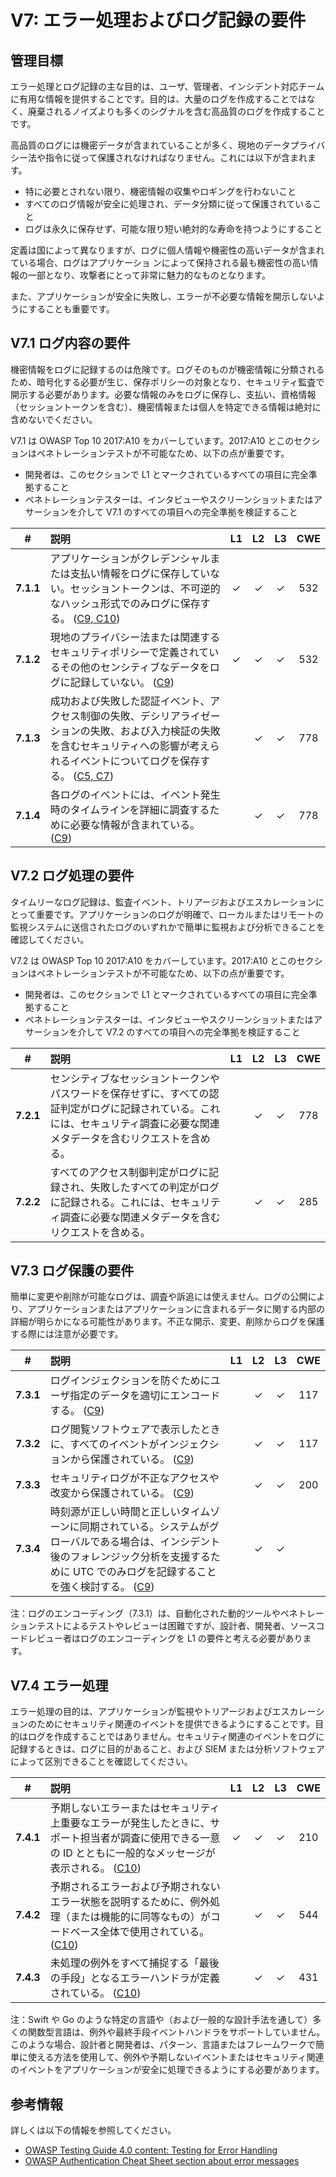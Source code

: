 # V7: エラー処理およびログ記録の要件

## 管理目標

エラー処理とログ記録の主な目的は、ユーザ、管理者、インシデント対応チームに有用な情報を提供することです。目的は、大量のログを作成することではなく、廃棄されるノイズよりも多くのシグナルを含む高品質のログを作成することです。

高品質のログには機密データが含まれていることが多く、現地のデータプライバシー法や指令に従って保護されなければなりません。これには以下が含まれます。

* 特に必要とされない限り、機密情報の収集やロギングを行わないこと
* すべてのログ情報が安全に処理され、データ分類に従って保護されていること
* ログは永久に保存せず、可能な限り短い絶対的な寿命を持つようにすること

定義は国によって異なりますが、ログに個人情報や機密性の高いデータが含まれている場合、ログはアプリケーショ ンによって保持される最も機密性の高い情報の一部となり、攻撃者にとって非常に魅力的なものとなります。

また、アプリケーションが安全に失敗し、エラーが不必要な情報を開示しないようにすることも重要です。

## V7.1 ログ内容の要件

機密情報をログに記録するのは危険です。ログそのものが機密情報に分類されるため、暗号化する必要が生じ、保存ポリシーの対象となり、セキュリティ監査で開示する必要があります。必要な情報のみをログに保存し、支払い、資格情報（セッショントークンを含む）、機密情報または個人を特定できる情報は絶対に含めないでください。

V7.1 は OWASP Top 10 2017:A10 をカバーしています。2017:A10 とこのセクションはペネトレーションテストが不可能なため、以下の点が重要です。

* 開発者は、このセクションで L1 とマークされているすべての項目に完全準拠すること
* ペネトレーションテスターは、インタビューやスクリーンショットまたはアサーションを介して V7.1 のすべての項目への完全準拠を検証すること

| # | 説明 | L1 | L2 | L3 | CWE |
| :---: | :--- | :---: | :---:| :---: | :---: |
| **7.1.1** | アプリケーションがクレデンシャルまたは支払い情報をログに保存していない。セッショントークンは、不可逆的なハッシュ形式でのみログに保存する。 ([C9, C10](https://owasp.org/www-project-proactive-controls/#div-numbering)) | ✓ | ✓ | ✓ | 532 |
| **7.1.2** | 現地のプライバシー法または関連するセキュリティポリシーで定義されているその他のセンシティブなデータをログに記録していない。 ([C9](https://owasp.org/www-project-proactive-controls/#div-numbering)) | ✓ | ✓ | ✓ | 532 |
| **7.1.3** | 成功および失敗した認証イベント、アクセス制御の失敗、デシリアライゼーションの失敗、および入力検証の失敗を含むセキュリティへの影響が考えられるイベントについてログを保存する。 ([C5, C7](https://owasp.org/www-project-proactive-controls/#div-numbering)) | | ✓ | ✓ | 778 |
| **7.1.4** | 各ログのイベントには、イベント発生時のタイムラインを詳細に調査するために必要な情報が含まれている。 ([C9](https://owasp.org/www-project-proactive-controls/#div-numbering)) | | ✓ | ✓ | 778 |

## V7.2 ログ処理の要件

タイムリーなログ記録は、監査イベント、トリアージおよびエスカレーションにとって重要です。アプリケーションのログが明確で、ローカルまたはリモートの監視システムに送信されたログのいずれかで簡単に監視および分析できることを確認してください。

V7.2 は OWASP Top 10 2017:A10 をカバーしています。2017:A10 とこのセクションはペネトレーションテストが不可能なため、以下の点が重要です。

* 開発者は、このセクションで L1 とマークされているすべての項目に完全準拠すること
* ペネトレーションテスターは、インタビューやスクリーンショットまたはアサーションを介して V7.2 のすべての項目への完全準拠を検証すること

| # | 説明 | L1 | L2 | L3 | CWE |
| :---: | :--- | :---: | :---:| :---: | :---: |
| **7.2.1** | センシティブなセッショントークンやパスワードを保存せずに、すべての認証判定がログに記録されている。これには、セキュリティ調査に必要な関連メタデータを含むリクエストを含める。 | | ✓ | ✓ | 778 |
| **7.2.2** | すべてのアクセス制御判定がログに記録され、失敗したすべての判定がログに記録される。これには、セキュリティ調査に必要な関連メタデータを含むリクエストを含める。 | | ✓ | ✓ | 285 |

## V7.3 ログ保護の要件

簡単に変更や削除が可能なログは、調査や訴追には使えません。ログの公開により、アプリケーションまたはアプリケーションに含まれるデータに関する内部の詳細が明らかになる可能性があります。不正な開示、変更、削除からログを保護する際には注意が必要です。

| # | 説明 | L1 | L2 | L3 | CWE |
| :---: | :--- | :---: | :---:| :---: | :---: |
| **7.3.1** | ログインジェクションを防ぐためにユーザ指定のデータを適切にエンコードする。 ([C9](https://owasp.org/www-project-proactive-controls/#div-numbering)) | | ✓ | ✓ | 117 |
| **7.3.2** | ログ閲覧ソフトウェアで表示したときに、すべてのイベントがインジェクションから保護されている。 ([C9](https://owasp.org/www-project-proactive-controls/#div-numbering)) | | ✓ | ✓ | 117 |
| **7.3.3** | セキュリティログが不正なアクセスや改変から保護されている。 ([C9](https://owasp.org/www-project-proactive-controls/#div-numbering)) | | ✓ | ✓ | 200 |
| **7.3.4** | 時刻源が正しい時間と正しいタイムゾーンに同期されている。システムがグローバルである場合は、インシデント後のフォレンジック分析を支援するために UTC でのみログを記録することを強く検討する。 ([C9](https://owasp.org/www-project-proactive-controls/#div-numbering)) | | ✓ | ✓ | |

注：ログのエンコーディング（7.3.1）は、自動化された動的ツールやペネトレーションテストによるテストやレビューは困難ですが、設計者、開発者、ソースコードレビュー者はログのエンコーディングを L1 の要件と考える必要があります。

## V7.4 エラー処理

エラー処理の目的は、アプリケーションが監視やトリアージおよびエスカレーションのためにセキュリティ関連のイベントを提供できるようにすることです。目的はログを作成することではありません。セキュリティ関連のイベントをログに記録するときは、ログに目的があること、および SIEM または分析ソフトウェアによって区別できることを確認してください。

| # | 説明 | L1 | L2 | L3 | CWE |
| :---: | :--- | :---: | :---:| :---: | :---: |
| **7.4.1** | 予期しないエラーまたはセキュリティ上重要なエラーが発生したときに、サポート担当者が調査に使用できる一意の ID とともに一般的なメッセージが表示される。 ([C10](https://owasp.org/www-project-proactive-controls/#div-numbering)) | ✓ | ✓ | ✓ | 210 |
| **7.4.2** | 予期されるエラーおよび予期されないエラー状態を説明するために、例外処理（または機能的に同等なもの）がコードベース全体で使用されている。 ([C10](https://owasp.org/www-project-proactive-controls/#div-numbering)) | | ✓ | ✓ | 544 |
| **7.4.3** | 未処理の例外をすべて捕捉する「最後の手段」となるエラーハンドラが定義されている。 ([C10](https://owasp.org/www-project-proactive-controls/#div-numbering)) | | ✓ | ✓ | 431 |

注：Swift や Go のような特定の言語や（および一般的な設計手法を通して）多くの関数型言語は、例外や最終手段イベントハンドラをサポートしていません。このような場合、設計者と開発者は、パターン、言語またはフレームワークで簡単に使える方法を使用して、例外や予期しないイベントまたはセキュリティ関連のイベントをアプリケーションが安全に処理できるようにする必要があります。

## 参考情報

詳しくは以下の情報を参照してください。

*  [OWASP Testing Guide 4.0 content: Testing for Error Handling](https://owasp.org/www-project-web-security-testing-guide/v41/4-Web_Application_Security_Testing/08-Testing_for_Error_Handling/README.html)
*  [OWASP Authentication Cheat Sheet section about error messages](https://cheatsheetseries.owasp.org/cheatsheets/Authentication_Cheat_Sheet.html#authentication-and-error-messages)
